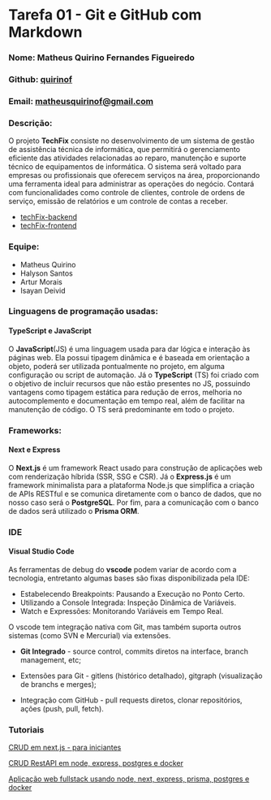 # Tarefa 01 - Git e GitHub com Markdown

### Nome: Matheus Quirino Fernandes Figueiredo

### Github: [quirinof](https://github.com/quirinof)

### Email: matheusquirinof@gmail.com

### Descrição:

O projeto **TechFix** consiste no desenvolvimento de um sistema de gestão de assistência técnica de informática, que permitirá
o gerenciamento eficiente das atividades relacionadas ao reparo, manutenção e suporte técnico de equipamentos de informática.
O sistema será voltado para empresas ou profissionais que oferecem serviços na área, proporcionando uma ferramenta ideal para
administrar as operações do negócio. Contará com funcionalidades como controle de clientes, controle de ordens de serviço,
emissão de relatórios e um controle de contas a receber.

- [techFix-backend](https://github.com/quirinof/techFix-backend.git)
- [techFix-frontend](https://github.com/quirinof/techFix-frontend.git)

### Equipe:

- Matheus Quirino
- Halyson Santos
- Artur Morais
- Isayan Deivid

### Linguagens de programação usadas:

#### TypeScript e JavaScript

O **JavaScript**(JS) é uma linguagem usada para dar lógica e interação às páginas web. Ela possui tipagem dinâmica e é baseada em orientação a objeto, poderá ser utilizada pontualmente no projeto, em alguma configuração ou script de automação. Já o **TypeScript** (TS) foi criado com o objetivo de incluir recursos que não estão presentes no JS, possuindo vantagens como tipagem estática para redução de erros, melhoria no autocomplemento e documentação em tempo real, além de facilitar na manutenção de código. O TS será predominante em todo o projeto.

### Frameworks:

#### Next e Express

O **Next.js** é um framework React usado para construção de aplicações web com renderização híbrida (SSR, SSG e CSR). Já o **Express.js** é um framework minimalista para a plataforma Node.js que simplifica a criação de APIs RESTful e se comunica diretamente com o banco de dados, que no nosso caso será o **PostgreSQL**. Por fim, para a comunicação com o banco de dados será utilizado o **Prisma ORM**.

### IDE

#### Visual Studio Code

As ferramentas de debug do **vscode** podem variar de acordo com a tecnologia, entretanto algumas bases são fixas disponibilizada pela IDE:

- Estabelecendo Breakpoints: Pausando a Execução no Ponto Certo.
- Utilizando a Console Integrada: Inspeção Dinâmica de Variáveis.
- Watch e Expressões: Monitorando Variáveis em Tempo Real.

O vscode tem integração nativa com Git, mas também suporta outros sistemas (como SVN e Mercurial) via extensões.

- **Git Integrado** - source control, commits diretos na interface, branch management, etc;

- Extensões para Git - gitlens (histórico detalhado), gitgraph (visualização de branchs e merges);

- Integração com GitHub - pull requests diretos, clonar repositórios, ações (push, pull, fetch).

### Tutoriais

[CRUD em next.js - para iniciantes](https://youtu.be/iJejohAs9EY?si=n4rTXfRdAr9vxXN2)

[CRUD RestAPI em node, express, postgres e docker](https://youtu.be/TYB-Lz8YGFk?si=ae1uGVRyQTUWahph)

[Aplicação web fullstack usando node, next, express, prisma, postgres e docker](https://www.youtube.com/live/NaqNk2TbeRE?si=q308hzY3aZNWkqTY)
